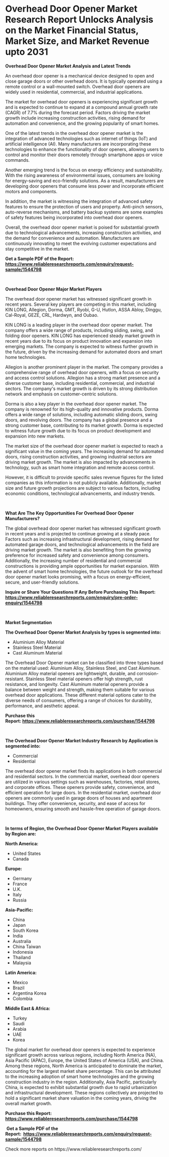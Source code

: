 <p><h1>Overhead Door Opener Market Research Report Unlocks Analysis on the Market Financial Status, Market Size, and Market Revenue upto 2031</h1></p><p><strong>Overhead Door Opener Market Analysis and Latest Trends</strong></p>
<p><p>An overhead door opener is a mechanical device designed to open and close garage doors or other overhead doors. It is typically operated using a remote control or a wall-mounted switch. Overhead door openers are widely used in residential, commercial, and industrial applications.</p><p>The market for overhead door openers is experiencing significant growth and is expected to continue to expand at a compound annual growth rate (CAGR) of 7.7% during the forecast period. Factors driving the market growth include increasing construction activities, rising demand for automation and convenience, and the growing popularity of smart homes.</p><p>One of the latest trends in the overhead door opener market is the integration of advanced technologies such as internet of things (IoT) and artificial intelligence (AI). Many manufacturers are incorporating these technologies to enhance the functionality of door openers, allowing users to control and monitor their doors remotely through smartphone apps or voice commands.</p><p>Another emerging trend is the focus on energy efficiency and sustainability. With the rising awareness of environmental issues, consumers are looking for energy-saving and eco-friendly solutions. As a result, manufacturers are developing door openers that consume less power and incorporate efficient motors and components.</p><p>In addition, the market is witnessing the integration of advanced safety features to ensure the protection of users and property. Anti-pinch sensors, auto-reverse mechanisms, and battery backup systems are some examples of safety features being incorporated into overhead door openers.</p><p>Overall, the overhead door opener market is poised for substantial growth due to technological advancements, increasing construction activities, and the demand for convenience and automation. Manufacturers are continuously innovating to meet the evolving customer expectations and stay competitive in the market.</p></p>
<p><strong>Get a Sample PDF of the Report:&nbsp; <a href="https://www.reliableresearchreports.com/enquiry/request-sample/1544798">https://www.reliableresearchreports.com/enquiry/request-sample/1544798</a></strong></p>
<p>&nbsp;</p>
<p><strong>Overhead Door Opener Major Market Players</strong></p>
<p><p>The overhead door opener market has witnessed significant growth in recent years. Several key players are competing in this market, including KIN LONG, Allegion, Dorma, GMT, Ryobi, G-U, Hutlon, ASSA Abloy, Dinggu, Cal-Royal, GEZE, CRL, Hardwyn, and Oubao. </p><p>KIN LONG is a leading player in the overhead door opener market. The company offers a wide range of products, including sliding, swing, and folding door openers. KIN LONG has experienced steady market growth in recent years due to its focus on product innovation and expansion into emerging markets. The company is expected to witness further growth in the future, driven by the increasing demand for automated doors and smart home technologies. </p><p>Allegion is another prominent player in the market. The company provides a comprehensive range of overhead door openers, with a focus on security and access control solutions. Allegion has a strong market presence and a diverse customer base, including residential, commercial, and industrial sectors. The company's market growth is driven by its strong distribution network and emphasis on customer-centric solutions. </p><p>Dorma is also a key player in the overhead door opener market. The company is renowned for its high-quality and innovative products. Dorma offers a wide range of solutions, including automatic sliding doors, swing doors, and revolving doors. The company has a global presence and a strong customer base, contributing to its market growth. Dorma is expected to witness future growth due to its focus on product development and expansion into new markets. </p><p>The market size of the overhead door opener market is expected to reach a significant value in the coming years. The increasing demand for automated doors, rising construction activities, and growing industrial sectors are driving market growth. The market is also impacted by advancements in technology, such as smart home integration and remote access control.</p><p>However, it is difficult to provide specific sales revenue figures for the listed companies as this information is not publicly available. Additionally, market size and future growth projections are subject to various factors, including economic conditions, technological advancements, and industry trends.</p></p>
<p>&nbsp;</p>
<p><strong>What Are The Key Opportunities For Overhead Door Opener Manufacturers?</strong></p>
<p><p>The global overhead door opener market has witnessed significant growth in recent years and is projected to continue growing at a steady pace. Factors such as increasing infrastructural development, rising demand for automated garage doors, and technological advancements in the field are driving market growth. The market is also benefiting from the growing preference for increased safety and convenience among consumers. Additionally, the increasing number of residential and commercial constructions is providing ample opportunities for market expansion. With the advent of smart home technologies, the future outlook for the overhead door opener market looks promising, with a focus on energy-efficient, secure, and user-friendly solutions.</p></p>
<p><strong>Inquire or Share Your Questions If Any Before Purchasing This Report: <a href="https://www.reliableresearchreports.com/enquiry/pre-order-enquiry/1544798">https://www.reliableresearchreports.com/enquiry/pre-order-enquiry/1544798</a></strong></p>
<p>&nbsp;</p>
<p><strong>Market Segmentation</strong></p>
<p><strong>The Overhead Door Opener Market Analysis by types is segmented into:</strong></p>
<p><ul><li>Aluminium Alloy Material</li><li>Stainless Steel Material</li><li>Cast Aluminum Material</li></ul></p>
<p><p>The Overhead Door Opener market can be classified into three types based on the material used: Aluminium Alloy, Stainless Steel, and Cast Aluminum. Aluminium Alloy material openers are lightweight, durable, and corrosion-resistant. Stainless Steel material openers offer high strength, rust resistance, and longevity. Cast Aluminum material openers provide a balance between weight and strength, making them suitable for various overhead door applications. These different material options cater to the diverse needs of consumers, offering a range of choices for durability, performance, and aesthetic appeal.</p></p>
<p><strong>Purchase this Report:&nbsp;<a href="https://www.reliableresearchreports.com/purchase/1544798">https://www.reliableresearchreports.com/purchase/1544798</a></strong></p>
<p>&nbsp;</p>
<p><strong>The Overhead Door Opener Market Industry Research by Application is segmented into:</strong></p>
<p><ul><li>Commercial</li><li>Residential</li></ul></p>
<p><p>The overhead door opener market finds its applications in both commercial and residential sectors. In the commercial market, overhead door openers are utilized in various settings such as warehouses, factories, retail stores, and corporate offices. These openers provide safety, convenience, and efficient operation for large doors. In the residential market, overhead door openers are commonly used in garage doors of houses and apartment buildings. They offer convenience, security, and ease of access for homeowners, ensuring smooth and hassle-free operation of garage doors.</p></p>
<p>&nbsp;</p>
<p><strong>In terms of Region, the Overhead Door Opener Market Players available by Region are:</strong></p>
<p>
    <p> <strong> North America: </strong>
        <ul>
            <li>United States</li>
            <li>Canada</li>
        </ul>
        </p> 
    <p> <strong> Europe: </strong>
        <ul>
            <li>Germany</li>
            <li>France</li>
            <li>U.K.</li>
            <li>Italy</li>
            <li>Russia</li>
        </ul>
        </p> 
    <p> <strong> Asia-Pacific: </strong>
        <ul>
            <li>China</li>
            <li>Japan</li>
            <li>South Korea</li>
            <li>India</li>
            <li>Australia</li>
            <li>China Taiwan</li>
            <li>Indonesia</li>
            <li>Thailand</li>
            <li>Malaysia</li>
        </ul>
        </p> 
    <p> <strong> Latin America: </strong>
        <ul>
            <li>Mexico</li>
            <li>Brazil</li>
            <li>Argentina Korea</li>
            <li>Colombia</li>
        </ul>
        </p> 
    <p> <strong> Middle East & Africa: </strong>
        <ul>
            <li>Turkey</li>
            <li>Saudi</li>
            <li>Arabia</li>
            <li>UAE</li>
            <li>Korea</li>
        </ul>
    </p>
    </p>
<p><p>The global market for overhead door openers is expected to experience significant growth across various regions, including North America (NA), Asia Pacific (APAC), Europe, the United States of America (USA), and China. Among these regions, North America is anticipated to dominate the market, accounting for the largest market share percentage. This can be attributed to the increasing adoption of smart home technologies and the growing construction industry in the region. Additionally, Asia Pacific, particularly China, is expected to exhibit substantial growth due to rapid urbanization and infrastructural development. These regions collectively are projected to hold a significant market share valuation in the coming years, driving the overall market growth.</p></p>
<p><strong>Purchase this Report: <a href="https://www.reliableresearchreports.com/purchase/1544798">https://www.reliableresearchreports.com/purchase/1544798</a></strong></p>
<p>&nbsp;<strong>Get a Sample PDF of the Report:&nbsp;&nbsp;<a href="https://www.reliableresearchreports.com/enquiry/request-sample/1544798">https://www.reliableresearchreports.com/enquiry/request-sample/1544798</a></strong></p>
<p><strong></strong></p>
<p>Check more reports on https://www.reliableresearchreports.com/</p>